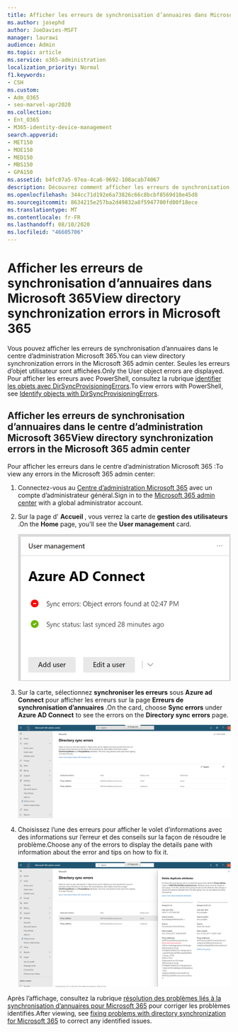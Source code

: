 ```yaml
---
title: Afficher les erreurs de synchronisation d’annuaires dans Microsoft 365
ms.author: josephd
author: JoeDavies-MSFT
manager: laurawi
audience: Admin
ms.topic: article
ms.service: o365-administration
localization_priority: Normal
f1.keywords:
- CSH
ms.custom:
- Adm_O365
- seo-marvel-apr2020
ms.collection:
- Ent_O365
- M365-identity-device-management
search.appverid:
- MET150
- MOE150
- MED150
- MBS150
- GPA150
ms.assetid: b4fc07a5-97ea-4ca6-9692-108acab74067
description: Découvrez comment afficher les erreurs de synchronisation d’annuaires et les correctifs possibles dans le centre d’administration Microsoft 365.
ms.openlocfilehash: 344cc71d192e6a73826c66c8bcbf8569d10e45d8
ms.sourcegitcommit: 8634215e257ba2d49832a8f5947700fd00f18ece
ms.translationtype: MT
ms.contentlocale: fr-FR
ms.lasthandoff: 08/10/2020
ms.locfileid: "46605706"
---
```

# <a name="view-directory-synchronization-errors-in-microsoft-365"></a><span data-ttu-id="34d44-103">Afficher les erreurs de synchronisation d’annuaires dans Microsoft 365</span><span class="sxs-lookup"><span data-stu-id="34d44-103">View directory synchronization errors in Microsoft 365</span></span>

<span data-ttu-id="34d44-104">Vous pouvez afficher les erreurs de synchronisation d’annuaires dans le centre d’administration Microsoft 365.</span><span class="sxs-lookup"><span data-stu-id="34d44-104">You can view directory synchronization errors in the Microsoft 365 admin center.</span></span> <span data-ttu-id="34d44-105">Seules les erreurs d’objet utilisateur sont affichées.</span><span class="sxs-lookup"><span data-stu-id="34d44-105">Only the User object errors are displayed.</span></span> <span data-ttu-id="34d44-106">Pour afficher les erreurs avec PowerShell, consultez la rubrique [identifier les objets avec DirSyncProvisioningErrors](https://docs.microsoft.com/azure/active-directory/hybrid/how-to-connect-syncservice-duplicate-attribute-resiliency).</span><span class="sxs-lookup"><span data-stu-id="34d44-106">To view errors with PowerShell, see [Identify objects with DirSyncProvisioningErrors](https://docs.microsoft.com/azure/active-directory/hybrid/how-to-connect-syncservice-duplicate-attribute-resiliency).</span></span>

## <a name="view-directory-synchronization-errors-in-the-microsoft-365-admin-center"></a><span data-ttu-id="34d44-107">Afficher les erreurs de synchronisation d’annuaires dans le centre d’administration Microsoft 365</span><span class="sxs-lookup"><span data-stu-id="34d44-107">View directory synchronization errors in the Microsoft 365 admin center</span></span>

<span data-ttu-id="34d44-108">Pour afficher les erreurs dans le centre d’administration Microsoft 365 :</span><span class="sxs-lookup"><span data-stu-id="34d44-108">To view any errors in the Microsoft 365 admin center:</span></span>
  
1. <span data-ttu-id="34d44-109">Connectez-vous au [Centre d’administration Microsoft 365](https://admin.microsoft.com) avec un compte d’administrateur général.</span><span class="sxs-lookup"><span data-stu-id="34d44-109">Sign in to the [Microsoft 365 admin center](https://admin.microsoft.com) with a global administrator account.</span></span> 
    
2. <span data-ttu-id="34d44-110">Sur la page d' **Accueil** , vous verrez la carte de **gestion des utilisateurs** .</span><span class="sxs-lookup"><span data-stu-id="34d44-110">On the **Home** page, you'll see the **User management** card.</span></span> 
    
    ![Carte de gestion des utilisateurs dans le centre d’administration Microsoft 365](media/060006e9-de61-49d5-8979-e77cda198e71.png)
  
3. <span data-ttu-id="34d44-112">Sur la carte, sélectionnez **synchroniser les erreurs** sous **Azure ad Connect** pour afficher les erreurs sur la page **Erreurs de synchronisation d’annuaires** .</span><span class="sxs-lookup"><span data-stu-id="34d44-112">On the card, choose **Sync errors** under **Azure AD Connect** to see the errors on the **Directory sync errors** page.</span></span>   
    
    ![Exemple de page d’erreurs de synchronisation d’annuaires](media/882094a3-80d3-4aae-b90b-78b27047974c.png)

4. <span data-ttu-id="34d44-114">Choisissez l’une des erreurs pour afficher le volet d’informations avec des informations sur l’erreur et des conseils sur la façon de résoudre le problème.</span><span class="sxs-lookup"><span data-stu-id="34d44-114">Choose any of the errors to display the details pane with information about the error and tips on how to fix it.</span></span>

   ![Exemple de détails d’une erreur de synchronisation d’annuaires](media/a6e302d4-6be7-4e3a-b4b5-81c5a2c02952.png)
  
<span data-ttu-id="34d44-116">Après l’affichage, consultez la rubrique [résolution des problèmes liés à la synchronisation d’annuaires pour Microsoft 365](fix-problems-with-directory-synchronization.md) pour corriger les problèmes identifiés.</span><span class="sxs-lookup"><span data-stu-id="34d44-116">After viewing, see [fixing problems with directory synchronization for Microsoft 365](fix-problems-with-directory-synchronization.md) to correct any identified issues.</span></span>

